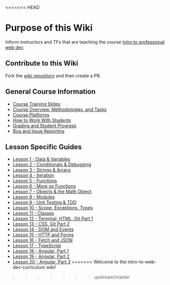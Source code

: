 <<<<<<< HEAD
# Purpose of this Wiki

Inform instructors and TFs that are teaching the course [Intro to professional web dev](https://education.launchcode.org/intro-to-professional-web-dev/).

## Contribute to this Wiki

Fork the [wiki repository](https://github.com/LaunchCodeEducation/intro-to-professional-web-dev-wiki) and then create a PR.

## General Course Information

* [Course Training Slides](https://github.com/LaunchCodeEducation/intro-to-professional-web-dev/wiki/Training-Slides)
* [Course Overview, Methodologies, and Tasks](https://github.com/LaunchCodeEducation/intro-to-professional-web-dev/wiki/Course-Overview-and-Structure)
* [Course Platforms](https://github.com/LaunchCodeEducation/intro-to-professional-web-dev/wiki/Course-Platforms)
* [How to Work With Students](https://github.com/LaunchCodeEducation/intro-to-professional-web-dev/wiki/Working-With-Students)
* [Grading and Student Progress](https://github.com/LaunchCodeEducation/intro-to-professional-web-dev/wiki/Grading-and-Student-Progress)
* [Bug and Issue Reporting](https://github.com/LaunchCodeEducation/intro-to-professional-web-dev/wiki/Course-Overview-and-Structure#Bug-and-Issue-Reporting)

## Lesson Specific Guides

* [Lesson 1 - Data & Variables](https://github.com/LaunchCodeEducation/intro-to-professional-web-dev/wiki/Lesson-1-(Data-&-Variables))
* [Lesson 2 - Conditionals & Debugging](https://github.com/LaunchCodeEducation/intro-to-professional-web-dev/wiki/Lesson-2-(Conditionals-&-Debugging))
* [Lesson 3 - Strings & Arrays](https://github.com/LaunchCodeEducation/intro-to-professional-web-dev/wiki/Lesson-3-(Strings-&-Arrays))
* [Lesson 4 - Iteration](https://github.com/LaunchCodeEducation/intro-to-professional-web-dev/wiki/Lesson-4-(Iteration))
* [Lesson 5 - Functions](https://github.com/LaunchCodeEducation/intro-to-professional-web-dev/wiki/Lesson-5-(Functions))
* [Lesson 6 - More on Functions](https://github.com/LaunchCodeEducation/intro-to-professional-web-dev/wiki/Lesson-6-(More-on-Functions))
* [Lesson 7 - Objects & the Math Object](https://github.com/LaunchCodeEducation/intro-to-professional-web-dev/wiki/Lesson-7-(Objects-&-Math))
* [Lesson 8 - Modules](https://github.com/LaunchCodeEducation/intro-to-professional-web-dev/wiki/Lesson-8-(Modules))
* [Lesson 9 - Unit Testing & TDD](https://github.com/LaunchCodeEducation/intro-to-professional-web-dev/wiki/Lesson-9-(Unit-Testing-&-TDD))
* [Lesson 10 - Scope, Exceptions, Types](https://github.com/LaunchCodeEducation/intro-to-professional-web-dev/wiki/Lesson-10-(Scope-Exceptions-Types))
* [Lesson 11 - Classes](https://github.com/LaunchCodeEducation/intro-to-professional-web-dev/wiki/Lesson-11-(Classes))
* [Lesson 12 - Terminal, HTML, Git Part 1](https://github.com/LaunchCodeEducation/intro-to-professional-web-dev/wiki/Lesson-12-(HTML-Git-Terminal))
* [Lesson 13 - CSS, Git Part 2](https://github.com/LaunchCodeEducation/intro-to-professional-web-dev/wiki/Lesson-13-(CSS-Git))
* [Lesson 14 - DOM and Events](https://github.com/LaunchCodeEducation/intro-to-professional-web-dev/wiki/Lesson-14-(DOM-&-Events))
* [Lesson 15 - HTTP and Forms](https://github.com/LaunchCodeEducation/intro-to-professional-web-dev/wiki/Lesson-15-(HTTP-&-Forms))
* [Lesson 16 - Fetch and JSON](https://github.com/LaunchCodeEducation/intro-to-professional-web-dev/wiki/Lesson-16-(Fetch-&-JSON))
* [Lesson 17 - TypeScript](https://github.com/LaunchCodeEducation/intro-to-professional-web-dev/wiki/Lesson-17-(TypeScript))
* [Lesson 18 - Angular, Part 1](https://github.com/LaunchCodeEducation/intro-to-professional-web-dev/wiki/Lesson-18-(Angular-Lesson-1))
* [Lesson 19 - Angular, Part 2](https://github.com/LaunchCodeEducation/intro-to-professional-web-dev/wiki/Lesson-19-(Angular-Lesson-2))
* [Lesson 20 - Angular, Part 3](https://github.com/LaunchCodeEducation/intro-to-professional-web-dev/wiki/Lesson-20-(Angular-Lesson-3))
=======
Welcome to the intro-to-web-dev-curriculum wiki!
>>>>>>> upstream/master
